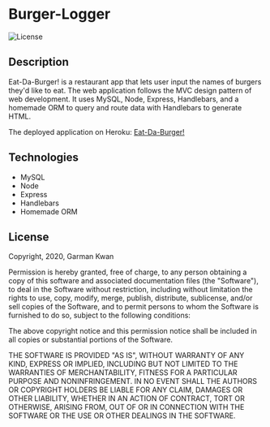 # Burger-Logger
![License](https://img.shields.io/badge/license-MIT-blue.svg "License Badge")

## Description

Eat-Da-Burger! is a restaurant app that lets user input the names of burgers they'd like to eat. The web application follows the MVC design pattern of web development. It uses MySQL, Node, Express, Handlebars, and a homemade ORM to query and route data with Handlebars to generate HTML.

The deployed application on Heroku: [Eat-Da-Burger!](https://salty-shore-20884.herokuapp.com/)

## Technologies

* MySQL
* Node
* Express
* Handlebars
* Homemade ORM

## License
Copyright, 2020, Garman Kwan

Permission is hereby granted, free of charge, to any person obtaining a copy of this software and associated documentation files (the "Software"), to deal in the Software without restriction, including without limitation the rights to use, copy, modify, merge, publish, distribute, sublicense, and/or sell copies of the Software, and to permit persons to whom the Software is furnished to do so, subject to the following conditions:

The above copyright notice and this permission notice shall be included in all copies or substantial portions of the Software.

THE SOFTWARE IS PROVIDED "AS IS", WITHOUT WARRANTY OF ANY KIND, EXPRESS OR IMPLIED, INCLUDING BUT NOT LIMITED TO THE WARRANTIES OF MERCHANTABILITY, FITNESS FOR A PARTICULAR PURPOSE AND NONINFRINGEMENT. IN NO EVENT SHALL THE AUTHORS OR COPYRIGHT HOLDERS BE LIABLE FOR ANY CLAIM, DAMAGES OR OTHER LIABILITY, WHETHER IN AN ACTION OF CONTRACT, TORT OR OTHERWISE, ARISING FROM, OUT OF OR IN CONNECTION WITH THE SOFTWARE OR THE USE OR OTHER DEALINGS IN THE SOFTWARE.
